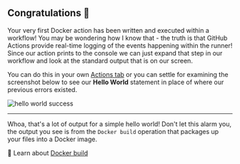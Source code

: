 ## Congratulations 🎉

Your very first Docker action has been written and executed within a workflow! You may be wondering how I know that - the truth is that GitHub Actions provide real-time logging of the events happening within the runner! Since our action prints to the console we can just expand that step in our workflow and look at the standard output that is on our screen.

You can do this in your own [Actions tab]({{actionsUrl}}) or you can settle for examining the screenshot below to see our **Hello World** statement in place of where our previous errors existed.

![hello world success](https://user-images.githubusercontent.com/38021615/73961700-f71d4500-48c1-11ea-9304-b0d9abe99044.png)

---

Whoa, that's a lot of output for a simple hello world! Don't let this alarm you, the output you see is from the `Docker build` operation that packages up your files into a Docker image.

📖 Learn about [Docker build](https://docs.docker.com/engine/reference/commandline/build/)
